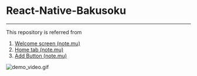 # React-Native-Bakusoku

---

This repository is referred from

1. [Welcome screen (note.mu)](https://note.mu/cube0529/n/n4a130029dfe1)
2. [Home tab (note.mu)](https://note.mu/cube0529/n/nd9f242d4d43b)
3. [Add Button (note.mu)](https://note.mu/cube0529/n/n1f7975485851)

![demo_video.gif](./demo_video.gif)
